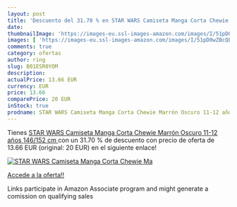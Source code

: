 ```yaml
---
layout: post
title: 'Descuento del 31.70 % en STAR WARS Camiseta Manga Corta Chewie Ma'
date: 
thumbnailImage: 'https://images-eu.ssl-images-amazon.com/images/I/51pD0wZBcQL._SL200_.jpg'
images: [ 'https://images-eu.ssl-images-amazon.com/images/I/51pD0wZBcQL._SL200_.jpg' ]
comments: true
category: ofertas
author: ring
slug: B01ESR0YOM
description:
actualPrice: 13.66 EUR
currency: EUR
price: 13.66
comparePrice: 20 EUR
inStock: true
prodname: STAR WARS Camiseta Manga Corta Chewie Marrón Oscuro 11-12 años  146/152 cm 
---
```


Tienes [STAR WARS Camiseta Manga Corta Chewie Marrón Oscuro 11-12 años  146/152 cm ](https://www.amazon.es/dp/B01ESR0YOM/?tag=tolees-21) con un 31.70 % de descuento con precio de oferta de 13.66 EUR (original: 20 EUR) en el siguiente enlace!

[![STAR WARS Camiseta Manga Corta Chewie Ma](https://images-eu.ssl-images-amazon.com/images/I/51pD0wZBcQL._SL200_.jpg)](https://www.amazon.es/dp/B01ESR0YOM/?tag=tolees-21)

[Accede a la oferta!!](https://www.amazon.es/dp/B01ESR0YOM/?tag=tolees-21)

Links participate in Amazon Associate program and might generate a comission on qualifying sales


